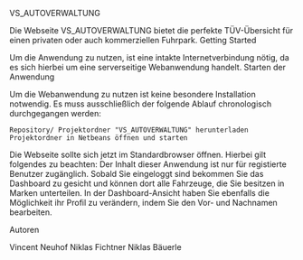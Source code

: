 VS_AUTOVERWALTUNG

Die Webseite VS_AUTOVERWALTUNG bietet die perfekte TÜV-Übersicht für einen privaten oder auch kommerziellen Fuhrpark.
Getting Started

Um die Anwendung zu nutzen, ist eine intakte Internetverbindung nötig, da es sich hierbei um eine serverseitige Webanwendung handelt.
Starten der Anwendung

Um die Webanwendung zu nutzen ist keine besondere Installation notwendig. Es muss ausschließlich der folgende Ablauf chronologisch durchgegangen werden:

    Repository/ Projektordner "VS_AUTOVERWALTUNG" herunterladen
    Projektordner in Netbeans öffnen und starten

Die Webseite sollte sich jetzt im Standardbrowser öffnen. Hierbei gilt folgendes zu beachten: 
Der Inhalt dieser Anwendung ist nur für registierte Benutzer zugänglich. Sobald Sie eingeloggt sind bekommen Sie das Dashboard zu gesicht und können dort alle Fahrzeuge, die Sie besitzen in Marken unterteilen.
In der Dashboard-Ansicht haben Sie ebenfalls die Möglichkeit ihr Profil zu verändern, indem Sie den Vor- und Nachnamen bearbeiten.

Autoren

Vincent Neuhof
Niklas Fichtner
Niklas Bäuerle